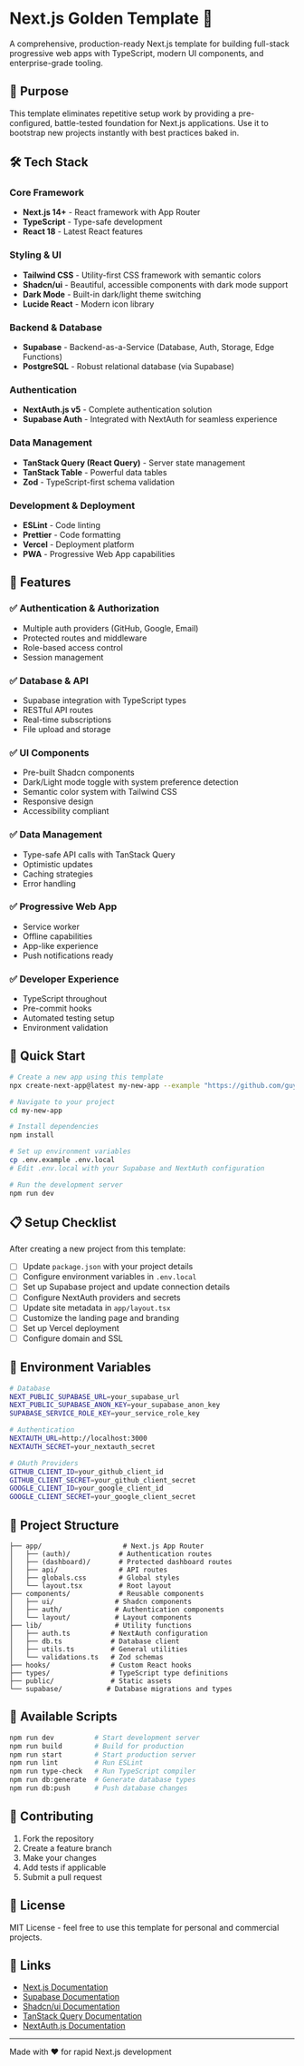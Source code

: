 # Next.js Golden Template 🚀

A comprehensive, production-ready Next.js template for building full-stack progressive web apps with TypeScript, modern UI components, and enterprise-grade tooling.

## 🎯 Purpose

This template eliminates repetitive setup work by providing a pre-configured, battle-tested foundation for Next.js applications. Use it to bootstrap new projects instantly with best practices baked in.

## 🛠️ Tech Stack

### Core Framework
- **Next.js 14+** - React framework with App Router
- **TypeScript** - Type-safe development
- **React 18** - Latest React features

### Styling & UI
- **Tailwind CSS** - Utility-first CSS framework with semantic colors
- **Shadcn/ui** - Beautiful, accessible components with dark mode support
- **Dark Mode** - Built-in dark/light theme switching
- **Lucide React** - Modern icon library

### Backend & Database
- **Supabase** - Backend-as-a-Service (Database, Auth, Storage, Edge Functions)
- **PostgreSQL** - Robust relational database (via Supabase)

### Authentication
- **NextAuth.js v5** - Complete authentication solution
- **Supabase Auth** - Integrated with NextAuth for seamless experience

### Data Management
- **TanStack Query (React Query)** - Server state management
- **TanStack Table** - Powerful data tables
- **Zod** - TypeScript-first schema validation

### Development & Deployment
- **ESLint** - Code linting
- **Prettier** - Code formatting
- **Vercel** - Deployment platform
- **PWA** - Progressive Web App capabilities

## 🌟 Features

### ✅ Authentication & Authorization
- Multiple auth providers (GitHub, Google, Email)
- Protected routes and middleware
- Role-based access control
- Session management

### ✅ Database & API
- Supabase integration with TypeScript types
- RESTful API routes
- Real-time subscriptions
- File upload and storage

### ✅ UI Components
- Pre-built Shadcn components
- Dark/Light mode toggle with system preference detection
- Semantic color system with Tailwind CSS
- Responsive design
- Accessibility compliant

### ✅ Data Management
- Type-safe API calls with TanStack Query
- Optimistic updates
- Caching strategies
- Error handling

### ✅ Progressive Web App
- Service worker
- Offline capabilities
- App-like experience
- Push notifications ready

### ✅ Developer Experience
- TypeScript throughout
- Pre-commit hooks
- Automated testing setup
- Environment validation

## 🚀 Quick Start

```bash
# Create a new app using this template
npx create-next-app@latest my-new-app --example "https://github.com/guymeiri/guy-nextjs-template"

# Navigate to your project
cd my-new-app

# Install dependencies
npm install

# Set up environment variables
cp .env.example .env.local
# Edit .env.local with your Supabase and NextAuth configuration

# Run the development server
npm run dev
```

## 📋 Setup Checklist

After creating a new project from this template:

- [ ] Update `package.json` with your project details
- [ ] Configure environment variables in `.env.local`
- [ ] Set up Supabase project and update connection details
- [ ] Configure NextAuth providers and secrets
- [ ] Update site metadata in `app/layout.tsx`
- [ ] Customize the landing page and branding
- [ ] Set up Vercel deployment
- [ ] Configure domain and SSL

## 🔧 Environment Variables

```bash
# Database
NEXT_PUBLIC_SUPABASE_URL=your_supabase_url
NEXT_PUBLIC_SUPABASE_ANON_KEY=your_supabase_anon_key
SUPABASE_SERVICE_ROLE_KEY=your_service_role_key

# Authentication
NEXTAUTH_URL=http://localhost:3000
NEXTAUTH_SECRET=your_nextauth_secret

# OAuth Providers
GITHUB_CLIENT_ID=your_github_client_id
GITHUB_CLIENT_SECRET=your_github_client_secret
GOOGLE_CLIENT_ID=your_google_client_id
GOOGLE_CLIENT_SECRET=your_google_client_secret
```

## 📁 Project Structure

```
├── app/                    # Next.js App Router
│   ├── (auth)/            # Authentication routes
│   ├── (dashboard)/       # Protected dashboard routes
│   ├── api/               # API routes
│   ├── globals.css        # Global styles
│   └── layout.tsx         # Root layout
├── components/            # Reusable components
│   ├── ui/               # Shadcn components
│   ├── auth/             # Authentication components
│   └── layout/           # Layout components
├── lib/                  # Utility functions
│   ├── auth.ts          # NextAuth configuration
│   ├── db.ts            # Database client
│   ├── utils.ts         # General utilities
│   └── validations.ts   # Zod schemas
├── hooks/               # Custom React hooks
├── types/               # TypeScript type definitions
├── public/              # Static assets
└── supabase/           # Database migrations and types
```

## 🧪 Available Scripts

```bash
npm run dev          # Start development server
npm run build        # Build for production
npm run start        # Start production server
npm run lint         # Run ESLint
npm run type-check   # Run TypeScript compiler
npm run db:generate  # Generate database types
npm run db:push      # Push database changes
```

## 🤝 Contributing

1. Fork the repository
2. Create a feature branch
3. Make your changes
4. Add tests if applicable
5. Submit a pull request

## 📄 License

MIT License - feel free to use this template for personal and commercial projects.

## 🔗 Links

- [Next.js Documentation](https://nextjs.org/docs)
- [Supabase Documentation](https://supabase.com/docs)
- [Shadcn/ui Documentation](https://ui.shadcn.com)
- [TanStack Query Documentation](https://tanstack.com/query)
- [NextAuth.js Documentation](https://authjs.dev)

---

Made with ❤️ for rapid Next.js development
